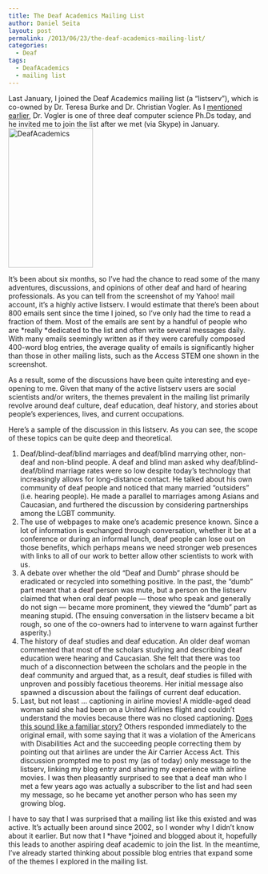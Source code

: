 ```yaml
---
title: The Deaf Academics Mailing List
author: Daniel Seita
layout: post
permalink: /2013/06/23/the-deaf-academics-mailing-list/
categories:
  - Deaf
tags:
  - DeafAcademics
  - mailing list
---
```

Last January, I joined the Deaf Academics mailing list (a &#8220;listserv&#8221;), which is co-owned by Dr. Teresa Burke and Dr. Christian Vogler. As I [mentioned earlier][1], Dr. Vogler is one of three deaf computer science Ph.Ds today, and he invited me to join the list after we met (via Skype) in January.[<img class="alignright size-full wp-image-1019" alt="DeafAcademics" src="http://seitad.files.wordpress.com/2013/06/deafacademics1.png" width="169" height="278" />][2]

It&#8217;s been about six months, so I&#8217;ve had the chance to read some of the many adventures, discussions, and opinions of other deaf and hard of hearing professionals. As you can tell from the screenshot of my Yahoo! mail account, it&#8217;s a highly active listserv. I would estimate that there&#8217;s been about 800 emails sent since the time I joined, so I&#8217;ve only had the time to read a fraction of them. Most of the emails are sent by a handful of people who are *really *dedicated to the list and often write several messages daily. With many emails seemingly written as if they were carefully composed 400-word blog entries, the average quality of emails is significantly higher than those in other mailing lists, such as the Access STEM one shown in the screenshot.

As a result, some of the discussions have been quite interesting and eye-opening to me. Given that many of the active listserv users are social scientists and/or writers, the themes prevalent in the mailing list primarily revolve around deaf culture, deaf education, deaf history, and stories about people&#8217;s experiences, lives, and current occupations.

Here&#8217;s a sample of the discussion in this listserv. As you can see, the scope of these topics can be quite deep and theoretical.

  1. Deaf/blind-deaf/blind marriages and deaf/blind marrying other, non-deaf and non-blind people. A deaf and blind man asked why deaf/blind-deaf/blind marriage rates were so low despite today&#8217;s technology that increasingly allows for long-distance contact. He talked about his own community of deaf people and noticed that many married &#8220;outsiders&#8221; (i.e. hearing people). He made a parallel to marriages among Asians and Caucasian, and furthered the discussion by considering partnerships among the LGBT community.
  2. The use of webpages to make one&#8217;s academic presence known. Since a lot of information is exchanged through conversation, whether it be at a conference or during an informal lunch, deaf people can lose out on those benefits, which perhaps means we need stronger web presences with links to all of our work to better allow other scientists to work with us.
  3. A debate over whether the old &#8220;Deaf and Dumb&#8221; phrase should be eradicated or recycled into something positive. In the past, the &#8220;dumb&#8221; part meant that a deaf person was mute, but a person on the listserv claimed that when oral deaf people &#8212; those who speak and generally do not sign &#8212; became more prominent, they viewed the &#8220;dumb&#8221; part as meaning stupid. (The ensuing conversation in the listserv became a bit rough, so one of the co-owners had to intervene to warn against further asperity.)
  4. The history of deaf studies and deaf education. An older deaf woman commented that most of the scholars studying and describing deaf education were hearing and Caucasian. She felt that there was too much of a disconnection between the scholars and the people in the deaf community and argued that, as a result, deaf studies is filled with unproven and possibly facetious theorems. Her initial message also spawned a discussion about the failings of current deaf education.
  5. Last, but not least &#8230; captioning in airline movies! A middle-aged dead woman said she had been on a United Airlines flight and couldn&#8217;t understand the movies because there was no closed captioning. [Does this sound like a familiar story?][3] Others responded immediately to the original email, with some saying that it was a violation of the Americans with Disabilities Act and the succeeding people correcting them by pointing out that airlines are under the Air Carrier Access Act. This discussion prompted me to post my (as of today) only message to the listserv, linking my blog entry and sharing my experience with airline movies. I was then pleasantly surprised to see that a deaf man who I met a few years ago was actually a subscriber to the list and had seen my message, so he became yet another person who has seen my growing blog.

I have to say that I was surprised that a mailing list like this existed and was active. It&#8217;s actually been around since 2002, so I wonder why I didn&#8217;t know about it earlier. But now that I *have *joined and blogged about it, hopefully this leads to another aspiring deaf academic to join the list. In the meantime, I&#8217;ve already started thinking about possible blog entries that expand some of the themes I explored in the mailing list.

 [1]: http://seitad.wordpress.com/2013/01/28/deaf-computer-science-ph-d-s/
 [2]: http://seitad.files.wordpress.com/2013/06/deafacademics1.png
 [3]: http://seitad.wordpress.com/2012/08/24/united-airlines-where-are-the-captions/